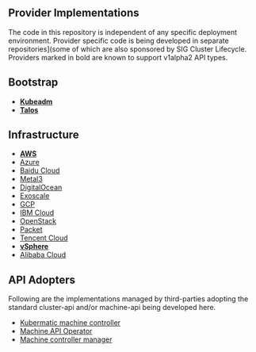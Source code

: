 ## Provider Implementations

The code in this repository is independent of any specific deployment environment.
Provider specific code is being developed in separate repositories](some of which
are also sponsored by SIG Cluster Lifecycle. Providers marked in bold are known to
support v1alpha2 API types.

## Bootstrap
- [**Kubeadm**](https://github.com/kubernetes-sigs/cluster-api-bootstrap-provider-kubeadm)
- [**Talos**](https://github.com/talos-systems/cluster-api-bootstrap-provider-talos)


## Infrastructure
- [**AWS**](https://github.com/kubernetes-sigs/cluster-api-provider-aws)
- [Azure](https://github.com/kubernetes-sigs/cluster-api-provider-azure)
- [Baidu Cloud](https://github.com/baidu/cluster-api-provider-baiducloud)
- [Metal3](https://github.com/metal3-io/cluster-api-provider-baremetal)
- [DigitalOcean](https://github.com/kubernetes-sigs/cluster-api-provider-digitalocean)
- [Exoscale](https://github.com/exoscale/cluster-api-provider-exoscale)
- [GCP](https://github.com/kubernetes-sigs/cluster-api-provider-gcp)
- [IBM Cloud](https://github.com/kubernetes-sigs/cluster-api-provider-ibmcloud)
- [OpenStack](https://github.com/kubernetes-sigs/cluster-api-provider-openstack)
- [Packet](https://github.com/packethost/cluster-api-provider-packet)
- [Tencent Cloud](https://github.com/TencentCloud/cluster-api-provider-tencent)
- [**vSphere**](https://github.com/kubernetes-sigs/cluster-api-provider-vsphere)
- [Alibaba Cloud](https://github.com/oam-oss/cluster-api-provider-alicloud)

## API Adopters

Following are the implementations managed by third-parties adopting the standard cluster-api and/or machine-api being developed here.

  * [Kubermatic machine controller](https://github.com/kubermatic/machine-controller/tree/master)
  * [Machine API Operator](https://github.com/openshift/machine-api-operator/tree/master)
  * [Machine controller manager](https://github.com/gardener/machine-controller-manager/tree/cluster-api)
